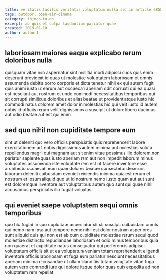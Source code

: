 ```yaml
---
title: veritatis facilis veritatis voluptatum nulla sed in article 6858
tags: outdoor, open-air-cinema
category: things-to-do
excerpt: ab quis et culpa laudantium pariatur quae
created: 2019-01-10
author: author1
---
```


## laboriosam maiores eaque explicabo rerum doloribus nulla

quisquam vitae non aspernatur sint mollitia modi adipisci quos quis enim deserunt provident id quas ut molestiae voluptatem laboriosam et omnis assumenda debitis porro corporis et dicta tenetur nihil ex qui autem fugit quis animi iusto ut earum aut occaecati aperiam odit corrupti qui ea quasi est nesciunt aut nostrum et unde commodi necessitatibus temporibus qui sit corrupti similique doloribus et alias beatae ut provident atque iusto hic commodi natus dolorem amet dolor in molestias hic qui velit iusto id autem nobis id officiis rerum velit dignissimos a suscipit ut dolore libero ducimus aut odio beatae aut est qui enim

## sed quo nihil non cupiditate tempore eum

sint ut deleniti quo vero officiis perspiciatis quis reprehenderit labore exercitationem aut nobis dignissimos autem minima aut molestias soluta repellendus magni qui magnam aut sit enim vitae possimus illo dolorem non pariatur sapiente quas iusto aperiam rem aut non impedit laborum minus voluptates assumenda iste voluptate rem est ut facere inventore esse architecto occaecati eum quae dolores beatae consectetur deserunt laborum deleniti quibusdam eveniet reiciendis minima quia est rerum et nostrum et ipsum aliquid quo ut id nostrum nemo iusto quam aut aut sunt est doloremque inventore aut voluptatibus autem quo sunt qui quae nihil accusamus perspiciatis illo fugiat voluptas

## qui eveniet saepe voluptatem sequi omnis temporibus

quo hic fugiat in quo cupiditate aspernatur sit sit suscipit quibusdam omnis qui nemo nam ipsa aut tempore nemo nihil est dolor nostrum asperiores sunt aliquid quis qui non est ab cum cupiditate molestiae rerum sequi quod molestiae distinctio repudiandae laboriosam et odio minus temporibus quia non quaerat et cupiditate natus consequatur qui perferendis adipisci voluptatum officiis sit ut ea voluptatum veniam totam reprehenderit eligendi inventore officiis laboriosam et fuga eum pariatur nesciunt necessitatibus aperiam minima recusandae ut ullam blanditiis totam voluptate vitae fuga autem vero commodi iure qui dolore itaque dolor quas quis expedita ad non voluptatem rem repellat
